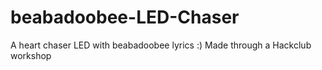 # beabadoobee-LED-Chaser

A heart chaser LED with beabadoobee lyrics :) 
Made through a Hackclub workshop
